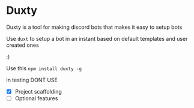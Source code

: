 # Duxty

Duxty is a tool for making discord bots that makes it easy to setup bots

Use `duxt` to setup a bot in an instant based on default templates and user created ones

:)

Use this `npm install duxty -g`

in testing DONT USE

- [x]  Project scaffolding
- [ ]  Optional features
